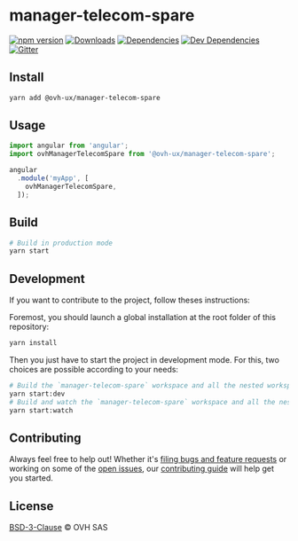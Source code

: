 # manager-telecom-spare

[![npm version](https://badgen.net/npm/v/@ovh-ux/manager-telecom-spare)](https://www.npmjs.com/package/@ovh-ux/manager-telecom-spare) [![Downloads](https://badgen.net/npm/dt/@ovh-ux/manager-telecom-spare)](https://npmjs.com/package/@ovh-ux/manager-telecom-spare) [![Dependencies](https://badgen.net/david/dep/ovh-ux/manager/packages/manager/modules/telecom-spare)](https://npmjs.com/package/@ovh-ux/manager-telecom-spare?activeTab=dependencies) [![Dev Dependencies](https://badgen.net/david/dev/ovh-ux/manager/packages/manager/modules/telecom-spare)](https://npmjs.com/package/@ovh-ux/manager-telecom-spare?activeTab=dependencies) [![Gitter](https://badgen.net/badge/gitter/ovh-ux/blue?icon=gitter)](https://gitter.im/ovh/ux)

## Install

```sh
yarn add @ovh-ux/manager-telecom-spare
```

## Usage

```js
import angular from 'angular';
import ovhManagerTelecomSpare from '@ovh-ux/manager-telecom-spare';

angular
  .module('myApp', [
    ovhManagerTelecomSpare,
  ]);
```

## Build

```sh
# Build in production mode
yarn start
```

## Development

If you want to contribute to the project, follow theses instructions:

Foremost, you should launch a global installation at the root folder of this repository:

```sh
yarn install
```

Then you just have to start the project in development mode. For this, two choices are possible according to your needs:

```sh
# Build the `manager-telecom-spare` workspace and all the nested workspaces in development mode and watch only `manager-telecom-spare` workspace
yarn start:dev
# Build and watch the `manager-telecom-spare` workspace and all the nested workspaces in development mode
yarn start:watch
```

## Contributing

Always feel free to help out! Whether it's [filing bugs and feature requests](https://github.com/ovh-ux/manager/issues/new) or working on some of the [open issues](https://github.com/ovh-ux/manager/issues), our [contributing guide](CONTRIBUTING.md) will help get you started.

## License

[BSD-3-Clause](LICENSE) © OVH SAS

